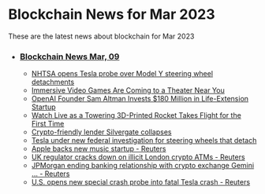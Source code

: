 # Blockchain News for Mar 2023
These are the latest news about blockchain for Mar 2023
- ### [Blockchain News Mar, 09](./09)
    - [NHTSA opens Tesla probe over Model Y steering wheel detachments](https://www.engadget.com/nhtsa-opens-tesla-probe-over-model-y-steering-wheel-detachments-153153318.html) 
    - [Immersive Video Games Are Coming to a Theater Near You](https://www.wired.com/story/immersive-gameboxes-irl-cooperative-gaming/) 
    - [OpenAI Founder Sam Altman Invests $180 Million in Life-Extension Startup](https://gizmodo.com/open-ai-life-extension-tech-sam-altman-retro-1850203114) 
    - [Watch Live as a Towering 3D-Printed Rocket Takes Flight for the First Time](https://gizmodo.com/watch-live-relativity-space-3d-printed-rocket-launch-1850202193) 
    - [Crypto-friendly lender Silvergate collapses](https://www.cnn.com/2023/03/08/business/silvergate-winds-down-crypto/index.html) 
    - [Tesla under new federal investigation for steering wheels that detach](https://arstechnica.com/cars/2023/03/tesla-under-new-federal-investigation-for-steering-wheels-that-detach/) 
    - [Apple backs new music startup - Reuters](https://consent.google.com/ml?continue=https://news.google.com/rss/articles/CBMiTGh0dHBzOi8vd3d3LnJldXRlcnMuY29tL3RlY2hub2xvZ3kvYXBwbGUtYmFja3MtbmV3LW11c2ljLXN0YXJ0dXAtMjAyMy0wMy0wOC_SAQA?oc%3D5%26hl%3Den-CA%26gl%3DCA%26ceid%3DCA:en&gl=FR&hl=en-CA&pc=n&src=1) 
    - [UK regulator cracks down on illicit London crypto ATMs - Reuters](https://consent.google.com/ml?continue=https://news.google.com/rss/articles/CBMiYGh0dHBzOi8vd3d3LnJldXRlcnMuY29tL3dvcmxkL3VrL3VrLXJlZ3VsYXRvci1jcmFja3MtZG93bi1pbGxpY2l0LWxvbmRvbi1jcnlwdG8tYXRtcy0yMDIzLTAzLTA4L9IBAA?oc%3D5&gl=FR&hl=en-US&pc=n&src=1) 
    - [JPMorgan ending banking relationship with crypto exchange Gemini ... - Reuters](https://consent.google.com/ml?continue=https://news.google.com/rss/articles/CBMifGh0dHBzOi8vd3d3LnJldXRlcnMuY29tL2J1c2luZXNzL2ZpbmFuY2UvanBtb3JnYW4tZW5kaW5nLWJhbmtpbmctcmVsYXRpb25zaGlwLXdpdGgtY3J5cHRvLWV4Y2hhbmdlLWdlbWluaS1zb3VyY2UtMjAyMy0wMy0wOC_SAQA?oc%3D5&gl=FR&hl=en-US&pc=n&src=1) 
    - [U.S. opens new special crash probe into fatal Tesla crash - Reuters](https://consent.google.com/ml?continue=https://news.google.com/rss/articles/CBMieWh0dHBzOi8vd3d3LnJldXRlcnMuY29tL2J1c2luZXNzL2F1dG9zLXRyYW5zcG9ydGF0aW9uL3VzLW9wZW5zLW5ldy1zcGVjaWFsLWNyYXNoLXByb2JlLWludG8tZmF0YWwtdGVzbGEtY3Jhc2gtMjAyMy0wMy0wOC_SAQA?oc%3D5&gl=FR&hl=en-US&pc=n&src=1) 
